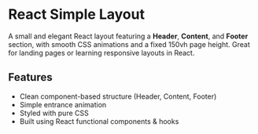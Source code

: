 # React Simple Layout

A small and elegant React layout featuring a **Header**, **Content**, and **Footer** section, 
with smooth CSS animations and a fixed 150vh page height. Great for landing pages or learning responsive layouts in React.

## Features

- Clean component-based structure (Header, Content, Footer)
- Simple entrance animation 
- Styled with pure CSS
- Built using React functional components & hooks


